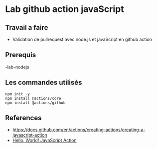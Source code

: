 # Lab github action javaScript

## Travail a faire 

- Validation de pullrequest avec node.js et javaScript en github action

## Prerequis 
-lab-nodejs

## Les commandes utilisés

```shell
npm init -y
npm install @actions/core
npm install @actions/github
```


## References

- https://docs.github.com/en/actions/creating-actions/creating-a-javascript-action
- [Hello, World! JavaScript Action](https://github.com/actions/hello-world-javascript-action)